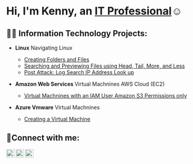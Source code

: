 <h1>Hi, I'm Kenny, an <a href="https://linkedin.com/in/Kennybarr1">IT Professional</a>☺</h1>

<h2>👨‍💻 Information Technology Projects:</h2>

- <b>Linux</b>
Navigating Linux
  - [Creating Folders and Files](https://github.com/KennySBarr/Files-and-folders)
  - [Searching and Previewing Files using Head, Tail, More, and Less](https://github.com/KennySBarr/head-tails)
  - [Post Attack: Log Search IP Address Look up](https://github.com/KennySBarr/IP-address)
 
 - <b>Amazon Web Services </b>
 Virtual Machnines AWS Cloud (EC2)
   - [Virtual Machnines with an IAM User Amazon S3 Permissions only ](https://github.com/KennySBarr/awsvm)
 
- <b>Azure Vmware</b>
Virtual Machnines
   - [Creating a Virtual Machine](https://github.com/KennySBarr/creating-vm)
  

<h2>🤳Connect with me:</h2>

[<img align="left" alt="Josh | Twitter" width="22px" src="https://cdn.jsdelivr.net/npm/simple-icons@v3/icons/twitter.svg" />][twitter]
[<img align="left" alt="Josh | LinkedIn" width="22px" src="https://cdn.jsdelivr.net/npm/simple-icons@v3/icons/linkedin.svg" />][linkedin]
[<img align="left" alt="Josh | Instagram" width="22px" src="https://cdn.jsdelivr.net/npm/simple-icons@v3/icons/instagram.svg" />][instagram]

[twitter]: https://twitter.com/Jane
[instagram]: https://www.instagram.com/Jane
[linkedin]: https://linkedin.com/in/kennybarr1

